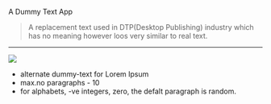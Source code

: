 A Dummy Text App
> A replacement text used in DTP(Desktop Publishing) industry which has no meaning however loos very similar to real text.
***

[![](https://img.shields.io/badge/-CDN%20Js-0a0a0a.svg?style=flat&colorA=0a0a0a)](https://cdnjs.cloudflare.com/ajax/libs/font-awesome/5.14.0/css/all.min.css)

* alternate dummy-text for Lorem Ipsum
* max.no paragraphs - 10
* for alphabets, -ve integers, zero, the defalt paragraph is random.
